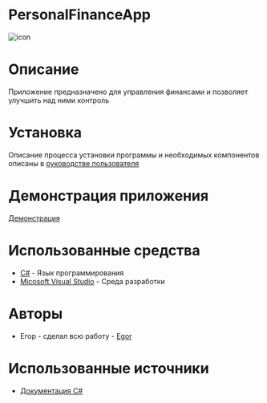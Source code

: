 # PersonalFinanceApp
![icon](https://github.com/Egor1238349349374/PersonalFinanceApp/assets/101702378/797c0a57-b705-4690-ad32-eff72d900606)


# Описание
Приложение предназначено для управления финансами и позволяет улучшить над ними контроль

# Установка
Описание процесса установки программы и необходимых компонентов описаны в [руководстве пользователя](https://docs.google.com/document/d/1m5EY09sAS3Egug9BXlzvs51LAaRi05EyT1g64zDBAkI/edit?usp=sharing)

# Демонстрация приложения
[Демонстрация](https://youtu.be/nyK9ptvnFb8)

# Использованные средства
- [C#](https://learn.microsoft.com/ru-ru/dotnet/csharp/) - Язык программирования
- [Micosoft Visual Studio](https://visualstudio.microsoft.com/ru/) - Среда разработки

# Авторы
- Егор - сделал всю работу - [Egor](https://github.com/Egor1238349349374)
# Использованные источники
- [Документация C#](https://learn.microsoft.com/ru-ru/dotnet/csharp/)
